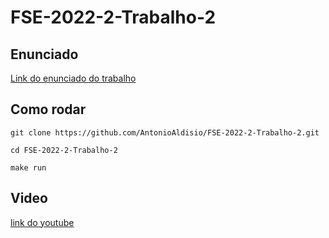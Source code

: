 # FSE-2022-2-Trabalho-2

## Enunciado
[Link do enunciado do trabalho](https://gitlab.com/fse_fga/trabalhos-2022_2/trabalho-2-2022-2)


## Como rodar

```
git clone https://github.com/AntonioAldisio/FSE-2022-2-Trabalho-2.git
```
```
cd FSE-2022-2-Trabalho-2
```

```
make run
```

## Video 

[link do youtube](https://youtu.be/93XV1BbLy9w)

